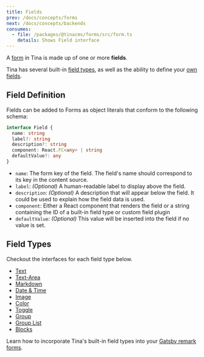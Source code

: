 ```yaml
---
title: Fields
prev: /docs/concepts/forms
next: /docs/concepts/backends
consumes:
  - file: /packages/@tinacms/forms/src/form.ts
    details: Shows Field interface
---
```


A [form](/docs/concepts/forms 'Tina Concepts: Forms') in Tina is made up of one or more **fields**.

Tina has several built-in [field types](/docs/concepts/fields#field-types), as well as the ability to define your [own fields](/docs/fields/custom-fields).

## Field Definition

Fields can be added to Forms as object literals that conform to the following schema:

```typescript
interface Field {
  name: string
  label?: string
  description?: string
  component: React.FC<any> | string
  defaultValue?: any
}
```

- `name`: The form key of the field. The field's name should correspond to its key in the content source.
- `label`: _(Optional)_ A human-readable label to display above the field.
- `description`: _(Optional)_ A description that will appear below the field. It could be used to explain how the field data is used.
- `component`: Either a React component that renders the field or a string containing the ID of a built-in field type or custom field plugin
- `defaultValue`: _(Optional)_ This value will be inserted into the field if no value is set.

## Field Types

Checkout the interfaces for each field type below.

- [Text](/docs/fields/text)
- [Text-Area](/docs/fields/textarea)
- [Markdown](/docs/fields/markdown)
- [Date & Time](/docs/fields/date)
- [Image](/docs/fields/image)
- [Color](/docs/fields/color)
- [Toggle](/docs/fields/toggle)
- [Group](/docs/fields/group)
- [Group List](/docs/fields/group-list)
- [Blocks](/docs/fields/blocks)

Learn how to incorporate Tina's built-in field types into your [Gatsby remark forms](/docs/gatsby/markdown#customizing-remark-forms).
